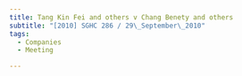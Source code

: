 ```yaml
---
title: Tang Kin Fei and others v Chang Benety and others 
subtitle: "[2010] SGHC 286 / 29\_September\_2010"
tags:
  - Companies
  - Meeting

---
```


